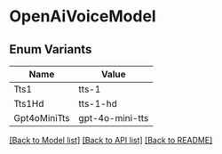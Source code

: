 # OpenAiVoiceModel

## Enum Variants

| Name | Value |
|---- | -----|
| Tts1 | tts-1 |
| Tts1Hd | tts-1-hd |
| Gpt4oMiniTts | gpt-4o-mini-tts |


[[Back to Model list]](../README.md#documentation-for-models) [[Back to API list]](../README.md#documentation-for-api-endpoints) [[Back to README]](../README.md)


